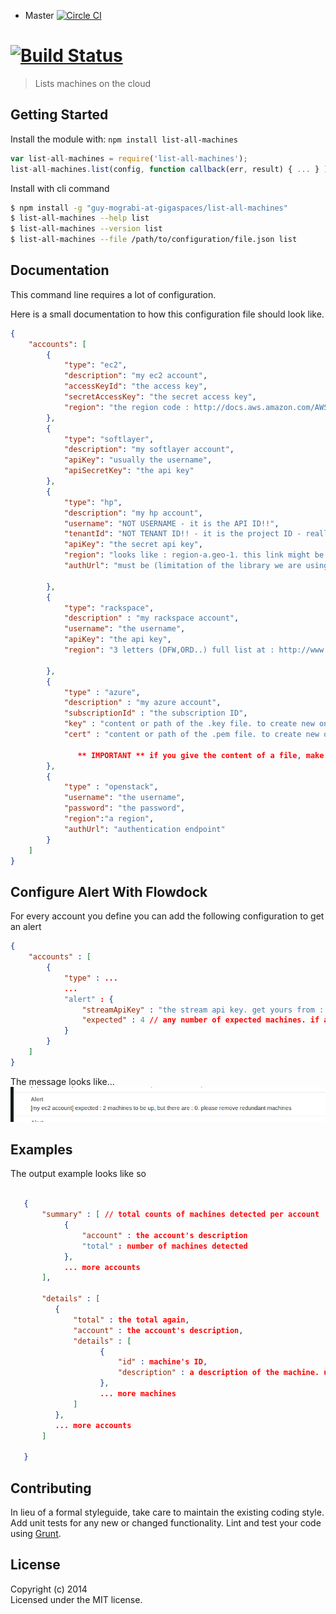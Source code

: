* Master [![Circle CI](https://circleci.com/gh/cloudify-cosmo/list-all-machines/tree/master.svg?style=shield)](https://circleci.com/gh/cloudify-cosmo/list-all-machines/tree/master)

#  [![Build Status](https://travis-ci.org/guy-mograbi-at-gigaspaces/list-all-machines.svg?branch=master)](http://travis-ci.org/guy-mograbi-at-gigaspaces/list-all-machines)

> Lists machines on the cloud



## Getting Started

Install the module with: `npm install list-all-machines`

```js
var list-all-machines = require('list-all-machines');
list-all-machines.list(config, function callback(err, result) { ... } );
```

Install with cli command

```sh
$ npm install -g "guy-mograbi-at-gigaspaces/list-all-machines"
$ list-all-machines --help list
$ list-all-machines --version list
$ list-all-machines --file /path/to/configuration/file.json list
```




## Documentation

This command line requires a lot of configuration.

Here is a small documentation to how this configuration file should look like.


```json
{
    "accounts": [
        {
            "type": "ec2",
            "description": "my ec2 account",
            "accessKeyId": "the access key",
            "secretAccessKey": "the secret access key",
            "region": "the region code : http://docs.aws.amazon.com/AWSEC2/latest/UserGuide/using-regions-availability-zones.html"
        },
        {
            "type": "softlayer",
            "description": "my softlayer account",
            "apiKey": "usually the username",
            "apiSecretKey": "the api key"
        },
        {
            "type": "hp",
            "description": "my hp account",
            "username": "NOT USERNAME - it is the API ID!!",
            "tenantId": "NOT TENANT ID!! - it is the project ID - really long number",
            "apiKey": "the secret api key",
            "region": "looks like : region-a.geo-1. this link might be helpful : https://docs.hpcloud.com/api/compute#3.2RegionsandAvailabilityZones",
            "authUrl": "must be (limitation of the library we are using): https://region-a.geo-1.identity.hpcloudsvc.com:35357/"

        },
        {
            "type": "rackspace",
            "description" : "my rackspace account",
            "username": "the username",
            "apiKey": "the api key",
            "region": "3 letters (DFW,ORD..) full list at : http://www.rackspace.com/knowledge_center/article/about-regions "

        },
        {
            "type" : "azure",
            "description" : "my azure account",
            "subscriptionId" : "the subscription ID",
            "key" : "content or path of the .key file. to create new one see : https://github.com/pkgcloud/pkgcloud/blob/master/docs/providers/azure.md#azure-manage-cert ",
            "cert" : "content or path of the .pem file. to create new one see : https://github.com/pkgcloud/pkgcloud/blob/master/docs/providers/azure.md#azure-manage-cert"
    
               ** IMPORTANT ** if you give the content of a file, make sure to remove newlines and replace them with the \n character. you can use "http://stackoverflow.com/questions/26451551/how-to-convert-multiline-file-into-a-string-in-bash-with-newline-character" to automate this.. 
        },
        {
            "type" : "openstack",
            "username": "the username",
            "password": "the password",
            "region":"a region",
            "authUrl": "authentication endpoint"
        }
    ]
}
```


## Configure Alert With Flowdock

For every account you define you can add the following configuration to get an alert

```json
{
    "accounts" : [
        {
            "type" : ...
            ...
            "alert" : {
                "streamApiKey" : "the stream api key. get yours from : https://www.flowdock.com/account/tokens",
                "expected" : 4 // any number of expected machines. if actual is higher, we send alert. otherwise we don't
            }
        }
    ]
}
```

The message looks like...
![Alert example](/docs/alert-example.png)


## Examples

The output example looks like so

```json

   {
       "summary" : [ // total counts of machines detected per account
            {
                "account" : the account's description
                "total" : number of machines detected
            },
            ... more accounts
       ],

       "details" : [
          {
              "total" : the total again,
              "account" : the account's description,
              "details" : [
                    {
                        "id" : machine's ID,
                        "description" : a description of the machine. usually its name.
                    },
                    ... more machines
              ]
          },
          ... more accounts
       ]

   }

```


## Contributing

In lieu of a formal styleguide, take care to maintain the existing coding style. Add unit tests for any new or changed functionality. Lint and test your code using [Grunt](http://gruntjs.com).


## License

Copyright (c) 2014   
Licensed under the MIT license.
